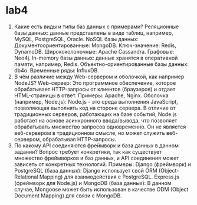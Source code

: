 # lab4
1) Какие есть виды и типы баз данных с примерами?
Реляционные базы данных: данные представлены в виде таблиц, например, MySQL, PostgreSQL, Oracle.
NoSQL базы данных:
Документоориентированные: MongoDB.
Ключ-значение: Redis, DynamoDB.
Ширококолоночные: Apache Cassandra.
Графовые: Neo4j.
In-memory базы данных: данные хранятся в оперативной памяти, например, Redis.
Объектно-ориентированные базы данных: db4o.
Временные ряды: InfluxDB.
2) В чём различие между Web-сервером и оболочкой, как
например NodeJS?
Web-сервер: Это программное обеспечение, которое обрабатывает HTTP-запросы от клиентов (браузеров)
и отдает HTML-страницы в ответ. Примеры: Apache, Nginx.
Оболочка (например, Node.js): Node.js - это среда выполнения JavaScript,
позволяющая выполнять код на стороне сервера. В отличие от традиционных серверов, работающих на базе событий, 
Node.js работает на основе асинхронного ввода/вывода, что позволяет обрабатывать множество запросов одновременно. 
Он не является веб-сервером в традиционном смысле, но может служить веб-сервером, обрабатывая HTTP-запросы.
3) По какому API соединяются фреймворк и база данных в
данном задании?
Вопрос требует конкретики, так как существует множество фреймворков и баз данных, и API 
соединения может зависеть от конкретных технологий. Примеры:
Django (фреймворк) и PostgreSQL (база данных): 
Django использует свой ORM (Object-Relational Mapping) для взаимодействия с PostgreSQL.
Express.js (фреймворк для Node.js) и MongoDB (база данных): 
В данном случае, Mongoose может быть использован в качестве ODM (Object Document Mapping) для связи с MongoDB.
